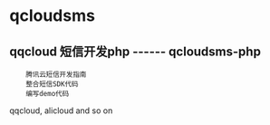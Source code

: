 # qcloudsms


## qqcloud 短信开发php ------  qcloudsms-php

		腾讯云短信开发指南
		整合短信SDK代码
		编写demo代码


qqcloud, alicloud and so on 
